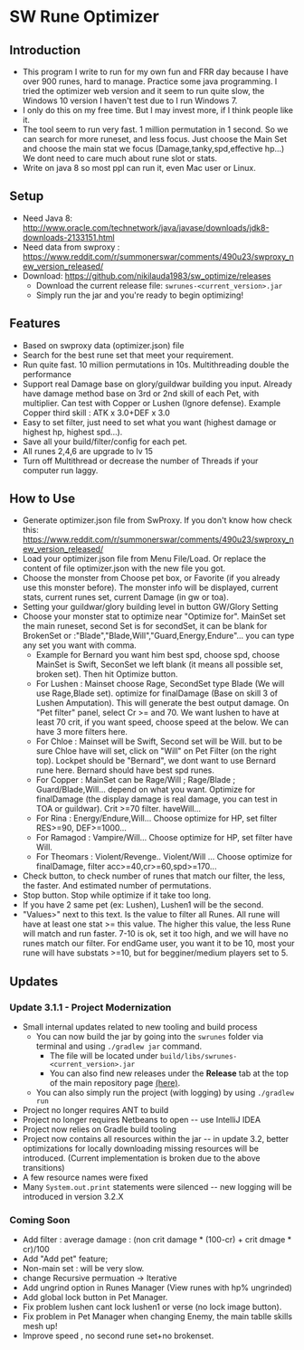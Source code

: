 # SW Rune Optimizer

## Introduction

* This program I write to run for my own fun and FRR day because I have over 900 runes, hard to manage. Practice some java programming. I tried the optimizer web version and it seem to run quite slow, the Windows 10 version I haven't test due to I run Windows 7.
* I only do this on my free time. But I may invest more, if I think people like it. 
* The tool seem to run very fast. 1 million permutation in 1 second. So we can search for more runeset, and less focus. Just choose the Main Set and choose the main stat we focus (Damage,tanky,spd,effective hp...) We dont need to care much about rune slot or stats.
* Write on java 8 so most ppl can run it, even Mac user or Linux.

## Setup

* Need Java 8: http://www.oracle.com/technetwork/java/javase/downloads/jdk8-downloads-2133151.html
* Need data from swproxy : https://www.reddit.com/r/summonerswar/comments/490u23/swproxy_new_version_released/
* Download: https://github.com/nikilauda1983/sw_optimize/releases
    * Download the current release file: `swrunes-<current_version>.jar`
    * Simply run the jar and you're ready to begin optimizing!

## Features

* Based on swproxy data (optimizer.json) file
* Search for the best rune set that meet your requirement. 
* Run quite fast. 10 million permutations in 10s. Multithreading double the performance
* Support real Damage base on glory/guildwar building you input. Already have damage method base on 3rd or 2nd skill of each Pet, with multiplier. Can test with Copper or Lushen (Ignore defense). Example Copper third skill : ATK x 3.0+DEF x 3.0
* Easy to set filter, just need to set what you want (highest damage or highest hp, highest spd...). 
* Save all your build/filter/config for each pet.
* All runes 2,4,6 are upgrade to lv 15
* Turn off Multithread or decrease the number of Threads if your computer run laggy.

## How to Use

* Generate optimizer.json file from SwProxy. If you don't know how check this:
	https://www.reddit.com/r/summonerswar/comments/490u23/swproxy_new_version_released/
* Load your optimizer.json file from Menu File/Load. Or replace the content of file optimizer.json with the new file you got.
* Choose the monster from Choose pet box, or Favorite (if you already use this monster before). The monster info will be displayed, current stats, current runes set, current Damage (in gw or toa).
* Setting your guildwar/glory building level in button GW/Glory Setting
* Choose your monster stat to optimize near "Optimize for". MainSet set the main runeset, second Set is for secondSet, it can be blank for BrokenSet or :"Blade","Blade,Will","Guard,Energy,Endure"... you can type any set you want with comma.
	* Example for Bernard you want him best spd, choose spd, choose MainSet is Swift, SeconSet we left blank (it means all possible set, broken set). Then hit Optimize button. 
	* For Lushen : Mainset choose Rage, SecondSet type Blade (We will use Rage,Blade set). optimize for finalDamage (Base on skill 3 of Lushen Amputation). This will generate the best output damage. On "Pet filter" panel, select Cr >= and 70. We want lushen to have at least 70 crit, if you want speed, choose speed at the below. We can have 3 more filters here.
	* For Chloe : Mainset will be Swift, Second set will be Will. but to be sure Chloe have will set, click on "Will" on Pet Filter (on the right top). Lockpet should be "Bernard", we dont want to use Bernard rune here. Bernard should have best spd runes.
	* For Copper : MainSet can be Rage/Will ; Rage/Blade ; Guard/Blade,Will... depend on what you want. Optimize for finalDamage (the display damage is real damage, you can test in TOA or guildwar). Crit >=70 filter. haveWill...
	* For Rina : Energy/Endure,Will... Choose optimize for HP, set filter RES>=90, DEF>=1000...
	* For Ramagod : Vampire/Will... Choose optimize for HP, set filter have Will.
	* For Theomars : Violent/Revenge.. Violent/Will ... Choose optimize for finalDamage, filter acc>=40,cr>=60,spd>=170...
* Check button, to check number of runes that match our filter, the less, the faster. And estimated number of permutations.
* Stop button. Stop while optimize if it take too long.
* If you have 2 same pet (ex:  Lushen), Lushen1 will be the second.
* "Values>" next to this text. Is the value to filter all Runes. All rune will have at least one stat >= this value. The higher this value, the less Rune will match and run faster. 7-10 is ok, set it too high, and we will have no runes match our filter. For endGame user, you want it to be 10, most your rune will have substats >=10, but for begginer/medium players set to 5.

## Updates

### Update 3.1.1 - Project Modernization

* Small internal updates related to new tooling and build process
    * You can now build the jar by going into the `swrunes` folder via terminal and using `./gradlew jar` command.
        * The file will be located under `build/libs/swrunes-<current_version>.jar`
        * You can also find new releases under the **Release** tab at the top of the main repository page [(here)](https://github.com/nikilauda1983/sw_optimize/releases).
    * You can also simply run the project (with logging) by using `./gradlew run`
* Project no longer requires ANT to build
* Project no longer requires Netbeans to open -- use IntelliJ IDEA
* Project now relies on Gradle build tooling
* Project now contains all resources within the jar -- in update 3.2, better optimizations for locally downloading missing resources will be introduced. (Current implementation is broken due to the above transitions)
* A few resource names were fixed
* Many `System.out.print` statements were silenced -- new logging will be introduced in version 3.2.X

### Coming Soon

* Add filter : average damage : (non crit damage * (100-cr) + crit dmage * cr)/100
* Add "Add pet" feature;
* Non-main set : will be very slow.
* change Recursive permuation -> Iterative
* Add ungrind option in Runes Manager (View runes with hp% ungrinded)
* Add global lock button in Pet Manager.
* Fix problem lushen cant lock lushen1 or verse (no lock image button).
* Fix problem in Pet Manager when changing Enemy, the main tablle skills mesh up!
* Improve speed , no second rune set+no brokenset.